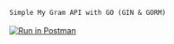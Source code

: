 ``Simple My Gram API with GO (GIN & GORM)``<br /><br />
[![Run in Postman](https://run.pstmn.io/button.svg)](https://app.getpostman.com/run-collection/14855183-dbb3e6cc-7f6c-434f-8900-b1618d713111?action=collection%2Ffork&collection-url=entityId%3D14855183-dbb3e6cc-7f6c-434f-8900-b1618d713111%26entityType%3Dcollection%26workspaceId%3Dc5f4ff45-c976-4831-9204-278907ca9e4d)